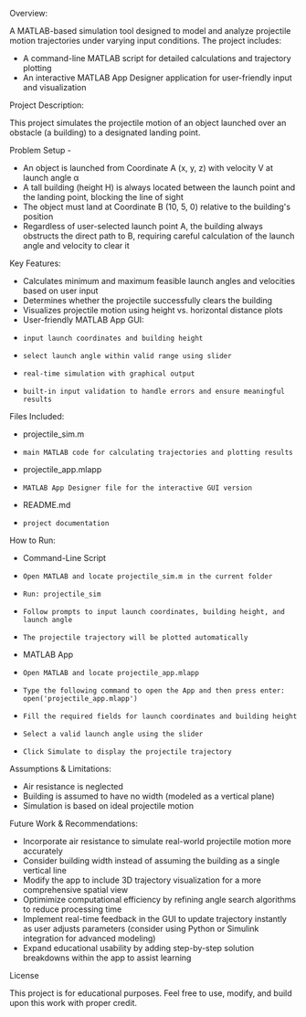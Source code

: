 Overview:

A MATLAB-based simulation tool designed to model and analyze projectile motion trajectories under varying input conditions. The project includes:
- A command-line MATLAB script for detailed calculations and trajectory plotting
- An interactive MATLAB App Designer application for user-friendly input and visualization

Project Description:

This project simulates the projectile motion of an object launched over an obstacle (a building) to a designated landing point.

Problem Setup - 
- An object is launched from Coordinate A (x, y, z) with velocity V at launch angle α
- A tall building (height H) is always located between the launch point and the landing point, blocking the line of sight
- The object must land at Coordinate B (10, 5, 0) relative to the building's position
- Regardless of user-selected launch point A, the building always obstructs the direct path to B, requiring careful calculation of the launch angle and velocity to clear it

Key Features:

- Calculates minimum and maximum feasible launch angles and velocities based on user input
- Determines whether the projectile successfully clears the building
- Visualizes projectile motion using height vs. horizontal distance plots
- User-friendly MATLAB App GUI:
-     input launch coordinates and building height
-     select launch angle within valid range using slider
-     real-time simulation with graphical output
-     built-in input validation to handle errors and ensure meaningful results

Files Included:

- projectile_sim.m
-     main MATLAB code for calculating trajectories and plotting results 
- projectile_app.mlapp
-     MATLAB App Designer file for the interactive GUI version
- README.md
-     project documentation

How to Run:

- Command-Line Script
-     Open MATLAB and locate projectile_sim.m in the current folder
-     Run: projectile_sim
-     Follow prompts to input launch coordinates, building height, and launch angle
-     The projectile trajectory will be plotted automatically

- MATLAB App
-     Open MATLAB and locate projectile_app.mlapp
-     Type the following command to open the App and then press enter: open('projectile_app.mlapp')
-     Fill the required fields for launch coordinates and building height
-     Select a valid launch angle using the slider
-     Click Simulate to display the projectile trajectory

Assumptions & Limitations:

- Air resistance is neglected
- Building is assumed to have no width (modeled as a vertical plane)
- Simulation is based on ideal projectile motion

Future Work & Recommendations:

- Incorporate air resistance to simulate real-world projectile motion more accurately
- Consider building width instead of assuming the building as a single vertical line
- Modify the app to include 3D trajectory visualization for a more comprehensive spatial view
- Optimimize computational efficiency by refining angle search algorithms to reduce processing time
- Implement real-time feedback in the GUI to update trajectory instantly as user adjusts parameters (consider using Python or Simulink integration for advanced modeling)
- Expand educational usability by adding step-by-step solution breakdowns within the app to assist learning

License 

This project is for educational purposes. Feel free to use, modify, and build upon this work with proper credit. 
